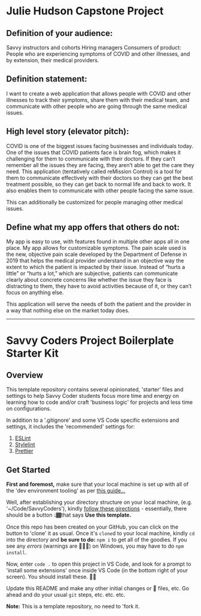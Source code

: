 # Julie Hudson Capstone Project

## Definition of your audience:
Savvy instructors and cohorts
Hiring managers 
Consumers of product: People who are experiencing symptoms of COVID and other illnesses, and by extension, their medical providers.



## Definition statement:
I want to create a web application that allows people with COVID and other illnesses to 
track their symptoms, 
share them with their medical team, and 
communicate with other people who are going through the same medical issues.



## High level story (elevator pitch):
COVID is one of the biggest issues facing businesses and individuals today. One of the issues that COVID patients face is brain fog, which makes it challenging for them to communicate with their doctors. If they can’t remember all the issues they are facing, they aren’t able to get the care they need. This application (tentatively called reMission Control) is a tool for them to communicate effectively with their doctors so they can get the best treatment possible, so they can get back to normal life and back to work. It also enables them to communicate with other people facing the same issue.

This can additionally be customized for people managing other medical issues.



## Define what my app offers that others do not:
My app is easy to use, with features found in multiple other apps all in one place. My app allows for customizable symptoms. The pain scale used is the new, objective pain scale developed by the Department of Defense in 2019 that helps the medical provider understand in an objective way the extent to which the patient is impacted by their issue. Instead of “hurts a little” or “hurts a lot,” which are subjective, patients can communicate clearly about concrete concerns like whether the issue they face is distracting to them, they have to avoid activities because of it, or they can’t focus on anything else.

This application will serve the needs of both the patient and the provider in a way that nothing else on the market today does.






___


# Savvy Coders Project Boilerplate Starter Kit

## Overview

This template repository contains several opinionated, 'starter' files and settings to help Savvy Coder students focus more time and energy on learning how to code and/or craft 'business logic' for projects and less time on configurations.

In addition to a '.gitignore' and some VS Code specific extensions and settings, it includes the 'recommended' settings for:

1. [ESLint](eslint.org)
2. [Stylelint](stylelint.io)
3. [Prettier](prettier.io)

## Get Started

**First and foremost,** make sure that your local machine is set up with all of the 'dev environment tooling' as per [this guide...](https://www.notion.so/codefinity/Setting-up-a-Local-Dev-Environment-97de62a546f943fbbc7a246b4785a343)

Well, after establishing your directory structure on your local machine, (e.g. '~/Code/SavvyCoders'), kindly [follow these girections](https://help.github.com/en/github/creating-cloning-and-archiving-repositories/creating-a-repository-from-a-template) - essentially, there should be a button 👆🏾that says **Use this template.**

Once this repo has been created on your GitHub, you can click on the button to 'clone' it as usual. Once it's `clone`d to your local machine, kindly `cd` into the directory and **be sure to do:** `npm i` to get all of the goodies. If you see any _errors_ (warnings are 🙆🏾‍♂️) on Windows, you may have to do `npm install`.

Now, enter `code .` to open this project in VS Code, and look for a prompt to 'install some extensions' once inside VS Code (in the bottom right of your screen). You should install these. 👍🏾

Update this README and make any other initial changes or 🌱 files, etc. Go ahead and do your usual `git` steps, etc. etc. etc.

**Note:** This is a template repository, no need to 'fork it.
